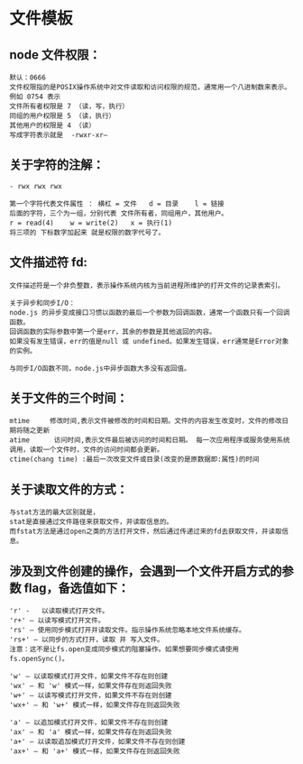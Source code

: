 # 文件模板

## node 文件权限：
    默认：0666
    文件权限指的是POSIX操作系统中对文件读取和访问权限的规范，通常用一个八进制数来表示。
    例如 0754 表示
    文件所有者权限是 7 （读，写，执行）
    同组的用户权限是 5 （读，执行）
    其他用户的权限是 4 （读）
    写成字符表示就是  -rwxr-xr–

## 关于字符的注解：
    - rwx rwx rwx

    第一个字符代表文件属性 ： 横杠 = 文件   d = 目录    l = 链接
    后面的字符，三个为一组，分别代表 文件所有者，同组用户，其他用户。
    r = read(4)    w = write(2)   x = 执行(1)
    将三项的 下标数字加起来 就是权限的数字代号了。

## 文件描述符 fd:
    文件描述符是一个非负整数，表示操作系统内核为当前进程所维护的打开文件的记录表索引。

    关于异步和同步I/O：
    node.js 的异步变成接口习惯以函数的最后一个参数为回调函数，通常一个函数只有一个回调函数。
    回调函数的实际参数中第一个是err，其余的参数是其他返回的内容。
    如果没有发生错误，err的值是null 或 undefined。如果发生错误，err通常是Error对象的实例。

    与同步I/O函数不同，node.js中异步函数大多没有返回值。

## 关于文件的三个时间：
    mtime     修改时间,表示文件被修改的时间和日期。文件的内容发生改变时，文件的修改日期将随之更新
    atime      访问时间,表示文件最后被访问的时间和日期。 每一次应用程序或服务使用系统调用，读取一个文件时，文件的访问时间都会更新。
    ctime(chang time) :最后一次改变文件或目录(改变的是原数据即:属性)的时间

## 关于读取文件的方式：
    与stat方法的最大区别就是，
    stat是直接通过文件路径来获取文件，并读取信息的。
    而fstat方法是通过open之类的方法打开文件，然后通过传递过来的fd去获取文件，并读取信息。

## 涉及到文件创建的操作，会遇到一个文件开启方式的参数 flag，备选值如下：
    'r' -   以读取模式打开文件。
    'r+' – 以读写模式打开文件。
    'rs' – 使用同步模式打开并读取文件。指示操作系统忽略本地文件系统缓存。
    'rs+' – 以同步的方式打开，读取 并 写入文件。
    注意：这不是让fs.open变成同步模式的阻塞操作。如果想要同步模式请使用fs.openSync()。

    'w' – 以读取模式打开文件，如果文件不存在则创建
    'wx' – 和 'w' 模式一样，如果文件存在则返回失败
    'w+' – 以读写模式打开文件，如果文件不存在则创建
    'wx+' – 和 'w+' 模式一样，如果文件存在则返回失败

    'a' – 以追加模式打开文件，如果文件不存在则创建
    'ax' – 和 'a' 模式一样，如果文件存在则返回失败
    'a+' – 以读取追加模式打开文件，如果文件不存在则创建
    'ax+' – 和 'a+' 模式一样，如果文件存在则返回失败